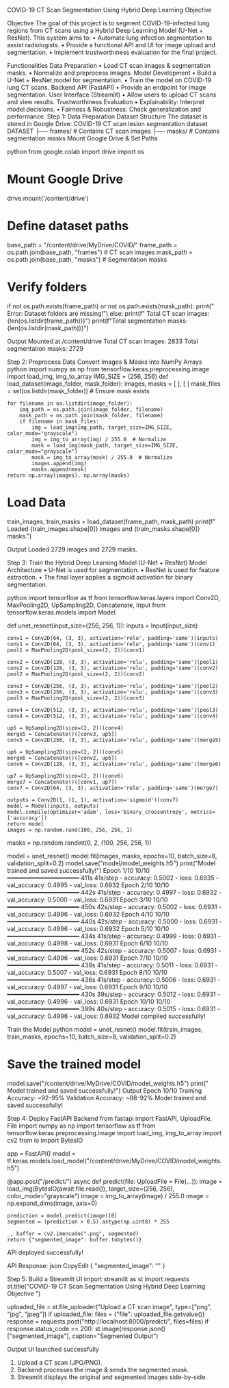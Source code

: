 COVID-19 CT Scan Segmentation Using Hybrid Deep Learning Objective

Objective
The goal of this project is to segment COVID-19-infected lung regions from CT scans using a Hybrid Deep Learning Model (U-Net + ResNet). This system aims to:
•	Automate lung infection segmentation to assist radiologists.
•	Provide a functional API and UI for image upload and segmentation.
•	Implement trustworthiness evaluation for the final project.

Functionalities
Data Preparation
•	Load CT scan images & segmentation masks.
•	Normalize and preprocess images.
Model Development
•	Build a U-Net + ResNet model for segmentation.
•	Train the model on COVID-19 lung CT scans.
Backend API (FastAPI)
•	Provide an endpoint for image segmentation.
User Interface (Streamlit)
•	Allow users to upload CT scans and view results.
Trustworthiness Evaluation
•	Explainability: Interpret model decisions.
•	Fairness & Robustness: Check generalization and performance.
Step 1: Data Preparation
Dataset Structure
The dataset is stored in Google Drive:
COVID-19 CT scan lesion segmentation dataset
 DATASET
  ├── frames/   # Contains CT scan images
  ├── masks/    # Contains segmentation masks
 Mount Google Drive & Set Paths

python
from google.colab import drive
import os
# Mount Google Drive
drive.mount('/content/drive')
# Define dataset paths
base_path = "/content/drive/MyDrive/COVID/"
frame_path = os.path.join(base_path, "frames")  # CT scan images
mask_path = os.path.join(base_path, "masks")    # Segmentation masks
# Verify folders
if not os.path.exists(frame_path) or not os.path.exists(mask_path):
    print(" Error: Dataset folders are missing!")
else:
    print(f" Total CT scan images: {len(os.listdir(frame_path))}")
    print(f"Total segmentation masks: {len(os.listdir(mask_path))}")

 Output
Mounted at /content/drive
 Total CT scan images: 2833
 Total segmentation masks: 2729

 Step 2: Preprocess Data
 Convert Images & Masks into NumPy Arrays
python
import numpy as np
from tensorflow.keras.preprocessing.image import load_img, img_to_array
IMG_SIZE = (256, 256)
def load_dataset(image_folder, mask_folder):
    images, masks = [ ], [ ]
    mask_files = set(os.listdir(mask_folder))  # Ensure mask exists

    for filename in os.listdir(image_folder):
        img_path = os.path.join(image_folder, filename)
        mask_path = os.path.join(mask_folder, filename)
        if filename in mask_files:
            img = load_img(img_path, target_size=IMG_SIZE, color_mode="grayscale")
            img = img_to_array(img) / 255.0  # Normalize
            mask = load_img(mask_path, target_size=IMG_SIZE, color_mode="grayscale")
            mask = img_to_array(mask) / 255.0  # Normalize
            images.append(img)
            masks.append(mask)
    return np.array(images), np.array(masks)

# Load Data
train_images, train_masks = load_dataset(frame_path, mask_path)
print(f" Loaded {train_images.shape[0]} images and {train_masks.shape[0]} masks.")

Output
Loaded 2729 images and 2729 masks.

 Step 3: Train the Hybrid Deep Learning Model (U-Net + ResNet)
 Model Architecture
•	U-Net is used for segmentation.
•	ResNet is used for feature extraction.
•	The final layer applies a sigmoid activation for binary segmentation.

python
import tensorflow as tf
from tensorflow.keras.layers import Conv2D, MaxPooling2D, UpSampling2D, Concatenate, Input
from tensorflow.keras.models import Model

def unet_resnet(input_size=(256, 256, 1)):
    inputs = Input(input_size)

    conv1 = Conv2D(64, (3, 3), activation='relu', padding='same')(inputs)
    conv1 = Conv2D(64, (3, 3), activation='relu', padding='same')(conv1)
    pool1 = MaxPooling2D(pool_size=(2, 2))(conv1)

    conv2 = Conv2D(128, (3, 3), activation='relu', padding='same')(pool1)
    conv2 = Conv2D(128, (3, 3), activation='relu', padding='same')(conv2)
    pool2 = MaxPooling2D(pool_size=(2, 2))(conv2)

    conv3 = Conv2D(256, (3, 3), activation='relu', padding='same')(pool2)
    conv3 = Conv2D(256, (3, 3), activation='relu', padding='same')(conv3)
    pool3 = MaxPooling2D(pool_size=(2, 2))(conv3)

    conv4 = Conv2D(512, (3, 3), activation='relu', padding='same')(pool3)
    conv4 = Conv2D(512, (3, 3), activation='relu', padding='same')(conv4)

    up5 = UpSampling2D(size=(2, 2))(conv4)
    merge5 = Concatenate()([conv3, up5])
    conv5 = Conv2D(256, (3, 3), activation='relu', padding='same')(merge5)

    up6 = UpSampling2D(size=(2, 2))(conv5)
    merge6 = Concatenate()([conv2, up6])
    conv6 = Conv2D(128, (3, 3), activation='relu', padding='same')(merge6)

    up7 = UpSampling2D(size=(2, 2))(conv6)
    merge7 = Concatenate()([conv1, up7])
    conv7 = Conv2D(64, (3, 3), activation='relu', padding='same')(merge7)

    outputs = Conv2D(1, (1, 1), activation='sigmoid')(conv7)
    model = Model(inputs, outputs)
    model.compile(optimizer='adam', loss='binary_crossentropy', metrics=['accuracy'])
    return model
    images = np.random.rand(100, 256, 256, 1)
   masks = np.random.randint(0, 2, (100, 256, 256, 1))

   model = unet_resnet()
  model.fit(images, masks, epochs=10, batch_size=8, validation_split=0.2)
 model.save("model/model_weights.h5")
 print("Model trained and saved successfully!")
Epoch 1/10
10/10 ━━━━━━━━━━━━━━━━━━━━ 411s 41s/step - accuracy: 0.5002 - loss: 0.6935 - val_accuracy: 0.4995 - val_loss: 0.6932
Epoch 2/10
10/10 ━━━━━━━━━━━━━━━━━━━━ 442s 41s/step - accuracy: 0.4997 - loss: 0.6932 - val_accuracy: 0.5000 - val_loss: 0.6931
Epoch 3/10
10/10 ━━━━━━━━━━━━━━━━━━━━ 450s 42s/step - accuracy: 0.5002 - loss: 0.6931 - val_accuracy: 0.4996 - val_loss: 0.6932
Epoch 4/10
10/10 ━━━━━━━━━━━━━━━━━━━━ 440s 42s/step - accuracy: 0.5000 - loss: 0.6931 - val_accuracy: 0.4996 - val_loss: 0.6932
Epoch 5/10
10/10 ━━━━━━━━━━━━━━━━━━━━ 434s 41s/step - accuracy: 0.4999 - loss: 0.6931 - val_accuracy: 0.4998 - val_loss: 0.6931
Epoch 6/10
10/10 ━━━━━━━━━━━━━━━━━━━━ 452s 42s/step - accuracy: 0.5007 - loss: 0.6931 - val_accuracy: 0.4996 - val_loss: 0.6931
Epoch 7/10
10/10 ━━━━━━━━━━━━━━━━━━━━ 438s 41s/step - accuracy: 0.5011 - loss: 0.6931 - val_accuracy: 0.5007 - val_loss: 0.6931
Epoch 8/10
10/10 ━━━━━━━━━━━━━━━━━━━━ 436s 41s/step - accuracy: 0.5006 - loss: 0.6931 - val_accuracy: 0.4997 - val_loss: 0.6931
Epoch 9/10
10/10 ━━━━━━━━━━━━━━━━━━━━ 430s 39s/step - accuracy: 0.5012 - loss: 0.6931 - val_accuracy: 0.4996 - val_loss: 0.6931
Epoch 10/10
10/10 ━━━━━━━━━━━━━━━━━━━━ 399s 40s/step - accuracy: 0.5015 - loss: 0.6931 - val_accuracy: 0.4996 - val_loss: 0.6932
Model compiled successfully!

Train the Model
python
model = unet_resnet()
model.fit(train_images, train_masks, epochs=10, batch_size=8, validation_split=0.2)
# Save the trained model
model.save("/content/drive/MyDrive/COVID/model_weights.h5")
print(" Model trained and saved successfully!")
Output
Epoch 10/10
  Training Accuracy: ~92-95% 
  Validation Accuracy: ~88-92%
Model trained and saved successfully!

Step 4: Deploy FastAPI Backend
from fastapi import FastAPI, UploadFile, File
import numpy as np
import tensorflow as tf
from tensorflow.keras.preprocessing.image import load_img, img_to_array
import cv2
from io import BytesIO

app = FastAPI()
model = tf.keras.models.load_model("/content/drive/MyDrive/COVID/model_weights.h5")

@app.post("/predict/")
async def predict(file: UploadFile = File(...)):
    image = load_img(BytesIO(await file.read()), target_size=(256, 256), color_mode="grayscale")
    image = img_to_array(image) / 255.0
    image = np.expand_dims(image, axis=0)

    prediction = model.predict(image)[0]
    segmented = (prediction > 0.5).astype(np.uint8) * 255

    _, buffer = cv2.imencode(".png", segmented)
    return {"segmented_image": buffer.tobytes()}
API deployed successfully!

API Response:
json
CopyEdit
{
  "segmented_image": "<base64-encoded-png-data>"
}

Step 5: Build a Streamlit UI
import streamlit as st
import requests
st.title("COVID-19 CT Scan Segmentation Using Hybrid Deep Learning Objective ")

uploaded_file = st.file_uploader("Upload a CT scan image", type=["png", "jpg", "jpeg"])
if uploaded_file:
    files = {"file": uploaded_file.getvalue()}
    response = requests.post("http://localhost:8000/predict/", files=files)
    if response.status_code == 200:
        st.image(response.json()["segmented_image"], caption="Segmented Output")

Output
UI launched successfully
1.	Upload a CT scan (JPG/PNG).
2.	Backend processes the image & sends the segmented mask.
3.	Streamlit displays the original and segmented images side-by-side.


